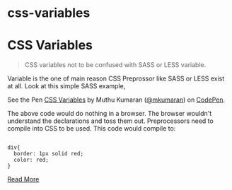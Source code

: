 # css-variables
<h1>CSS Variables</h1>

<blockquote>CSS variables not to be confused with SASS or LESS variable.</blockquote>

<p>Variable is the one of main reason CSS Preprossor like SASS or LESS exist at all. Look at this simple SASS example,</p>
<p data-height="274" data-theme-id="0" data-slug-hash="QgWJzW" data-default-tab="css,result" data-user="mkumaran" data-embed-version="2" data-pen-title="CSS Variables" class="codepen">See the Pen <a href="https://codepen.io/mkumaran/pen/QgWJzW/">CSS Variables</a> by Muthu Kumaran (<a href="https://codepen.io/mkumaran">@mkumaran</a>) on <a href="https://codepen.io">CodePen</a>.</p>
<script async src="https://production-assets.codepen.io/assets/embed/ei.js"></script>
<p>The above code would do nothing in a browser. The browser wouldn't understand the declarations and toss them out. Preprocessors need to compile into CSS to be used. This code would compile to:</p>

<pre><code class="language-css">
div{
  border: 1px solid red;
  color: red;
}
</code></pre>

<p><a href="http://iamkumaran.github.io/css-variables/">Read More</a></p>
